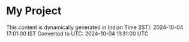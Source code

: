 # My Project

This content is dynamically generated in Indian Time (IST): 2024-10-04 17:01:00 IST
Converted to UTC: 2024-10-04 11:31:00 UTC
